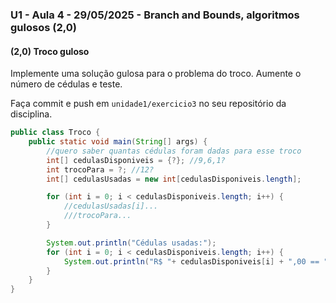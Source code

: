 ### U1 - Aula 4 - 29/05/2025 - Branch and Bounds, algoritmos gulosos (2,0)

#### (2,0) Troco guloso

Implemente uma solução gulosa para o problema do troco. Aumente o número de cédulas e teste.

Faça commit e push em `unidade1/exercicio3` no seu repositório da disciplina.

```java
public class Troco {
    public static void main(String[] args) {
        //quero saber quantas cédulas foram dadas para esse troco
        int[] cedulasDisponiveis = {?}; //9,6,1?
        int trocoPara = ?; //12?
        int[] cedulasUsadas = new int[cedulasDisponiveis.length];

        for (int i = 0; i < cedulasDisponiveis.length; i++) {
            //cedulasUsadas[i]...
            ///trocoPara...
        }

        System.out.println("Cédulas usadas:");
        for (int i = 0; i < cedulasDisponiveis.length; i++) {
            System.out.println("R$ "+ cedulasDisponiveis[i] + ",00 == " + cedulasUsadas[i]);
        }
    }
}
```